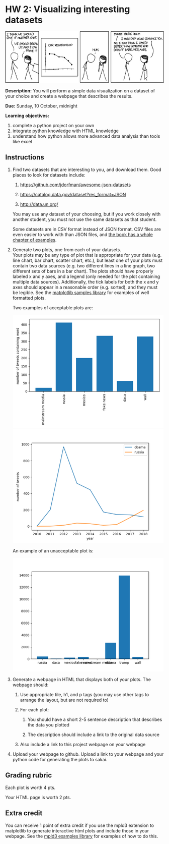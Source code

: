 # HW 2: Visualizing interesting datasets

![comic](convincing.png)

**Description:** 
You will perform a simple data visualization on a dataset of your choice and create a webpage that describes the results.

**Due:** 
Sunday, 10 October, midnight

**Learning objectives:**

1. complete a python project on your own
1. integrate python knowledge with HTML knowledge
1. understand how python allows more advanced data analysis than tools like excel

## Instructions

1. Find two datasets that are interesting to you, and download them.
   Good places to look for datasets include:

    1. https://github.com/jdorfman/awesome-json-datasets

    1. https://catalog.data.gov/dataset?res_format=JSON

    1. http://data.un.org/

   You may use any dataset of your choosing, but if you work closely with another student, you must not use the same datasets as that student.

   Some datasets are in CSV format instead of JSON format.
   CSV files are even easier to work with than JSON files,
   and [the book has a whole chapter of examples](https://automatetheboringstuff.com/chapter14/).

1. Generate two plots, one from each of your datasets.  
   Your plots may be any type of plot that is appropriate for your data (e.g. line chart, bar chart, scatter chart, etc.),
   but least one of your plots must contain two data sources (e.g. two different lines in a line graph, two different sets of bars in a bar chart).
   The plots should have properly labeled x and y axes, and a legend (only needed for the plot containing multiple data sources).
   Additionally, the tick labels for both the x and y axes should appear in a reasonable order (e.g. sorted),
   and they must be legible.
   See the [matplotlib samples library](https://matplotlib.org/3.1.1/tutorials/introductory/sample_plots.html) for examples of well formatted plots.

   Two examples of acceptable plots are:

   <img src=trump_bar.png>

   <img src=trump_line1.png>

   An example of an unacceptable plot is:

   <img src=trump.png>

1. Generate a webpage in HTML that displays both of your plots.
   The webpage should:

    1. Use appropriate tile, h1, and p tags (you may use other tags to arrange the layout, but are not required to)
    
    1. For each plot: 
    
        1. You should have a short 2-5 sentence description that describes the data you plotted

        1. The description should include a link to the original data source

    1. Also include a link to this project webpage on your webpage

1. Upload your webpage to github.
   Upload a link to your webpage and your python code for generating the plots to sakai.

## Grading rubric

Each plot is worth 4 pts.

Your HTML page is worth 2 pts.

## Extra credit

You can receive 1 point of extra credit if you use the mpld3 extension to matplotlib to generate interactive html plots and include those in your webpage.
See the [mpld3 examples library](https://mpld3.github.io/examples/index.html) for examples of how to do this.
